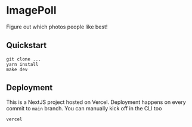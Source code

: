 # ImagePoll

Figure out which photos people like best!

## Quickstart

```
git clone ...
yarn install
make dev
```

## Deployment

This is a NextJS project hosted on Vercel. Deployment happens on every commit to `main` branch. You can manually kick off in the CLI too

```
vercel
```
